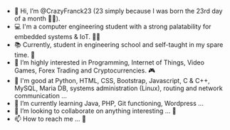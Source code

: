 - 👋 Hi, I’m @CrazyFranck23 (23 simply because I was born the 23rd day of a month 🤫😂).
- 💻 I'm a computer engineering student with a strong palatability for embedded systems & IoT. 🐱‍👤
- 📚 Currently, student in engineering school and self-taught in my spare time. 📖
- 👀 I’m highly interested in Programming, Internet of Things, Video Games, Forex Trading and Cryptocurrencies. 🎮
- 💯 I'm good at Python, HTML, CSS, Bootstrap, Javascript, C & C++, MySQL, Maria DB, systems administration (Linux), routing and network communication ...
- 🌱 I’m currently learning Java, PHP, Git functioning, Wordpress ...
- 💞️ I’m looking to collaborate on anything interesting ... 🚀
- 📫 How to reach me ... 🤭

<!---
CrazyFranck23/CrazyFranck23 is a ✨ special ✨ repository because its `README.md` (this file) appears on your GitHub profile.
You can click the Preview link to take a look at your changes.
--->
